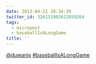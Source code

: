 ```yaml
---
date: 2013-04-21 20:34:39
twitter_id: 326131902622859264
tags:
  - micropost
  - baseballIsALongGame
title: ''
---
```


[@duwanis](https://twitter.com/duwanis) [#baseballIsALongGame](https://twitter.com/hashtag/baseballIsALongGame)
